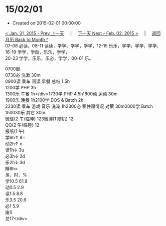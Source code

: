 # 15/02/01

* Created on 2015-02-01 00:00:00

[&lt; Jan. 31, 2015 - Prev 上一天](../01/d31.md)     \|     [下一天 Next - Feb. 02, 2015 &gt;](d02.md)     \|     [返回月历 Back to Month ^](index.md)   
07-08 必读，08-11 读读，学学，学学，学学，12-15 乐乐，学学，学学，学学，  
16-19 学学，学动，乐乐，学学，  
20-23 学学，乐乐，乐必，学学，00-01 乐。  
  
0700起  
0730必 洗漱 30m  
0900读 乘车 阅读 早餐 总结 1.5h  
1200学 PHP 3h  
1300乐 午餐 1h&lt;/div&gt;1730学 PHP 4.5h1800动 运动 30m  
1900乐 晚餐 1h2100学 DOS & Batch 2h  
2230读 乘车 游戏 音乐 洗澡 1h2300必 租住房情况 对策 30m0000学 Batch 1h0030乐 其它 30m  
微信\(2 午/临睡\) 123微博\(1 随机\) 12  
QQ\(2 午/临睡\) 12  
报纸\(1 午\)   
学6h↑ 8=  
动2h↑ x  
读1h↓ 3u  
必3h↓ 2d  
乐2h↓ 3d  
睡8h=  
类，时，%  
学10.5 61.8  
动0.5 2.9  
读1.5 8.8  
乐3.5 20.6  
必1 5.9  
废0  
总17&lt;/div&gt;

